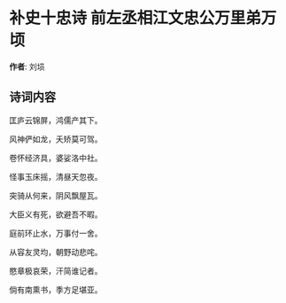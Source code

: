 # 补史十忠诗 前左丞相江文忠公万里弟万顷

**作者**: 刘埙

## 诗词内容

匡庐云锦屏，鸿儒产其下。

风神俨如龙，夭矫莫可驾。

卷怀经济具，婆娑洛中社。

怪事玉床摇，清昼天忽夜。

突骑从何来，阴风飘屋瓦。

大臣义有死，欲避吾不暇。

庭前环止水，万事付一舍。

从容友灵均，朝野动悲咤。

愍章极哀荣，汗简谁记者。

倘有南熏书，季方足堪亚。

